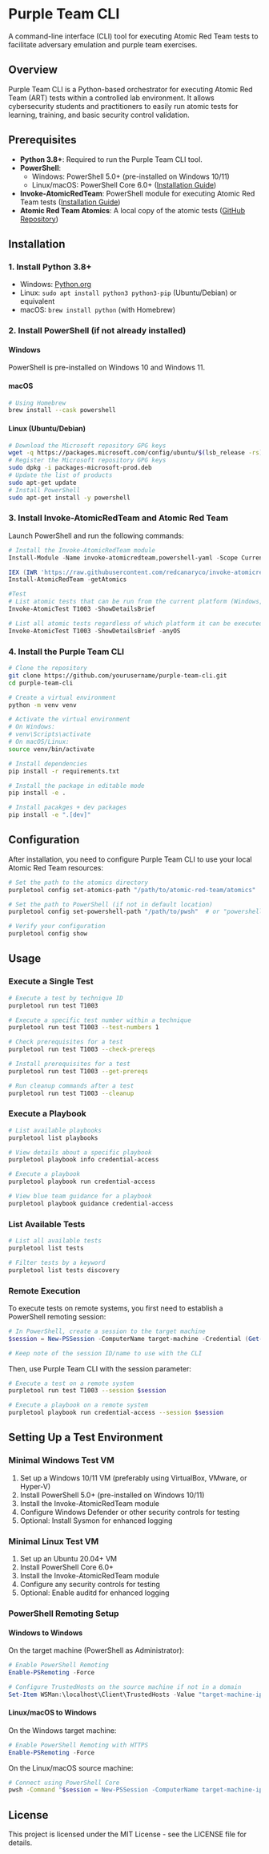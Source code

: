 # Purple Team CLI

A command-line interface (CLI) tool for executing Atomic Red Team tests to facilitate adversary emulation and purple team exercises.

## Overview

Purple Team CLI is a Python-based orchestrator for executing Atomic Red Team (ART) tests within a controlled lab environment. It allows cybersecurity students and practitioners to easily run atomic tests for learning, training, and basic security control validation.

## Prerequisites

- **Python 3.8+**: Required to run the Purple Team CLI tool.
- **PowerShell**:
  - Windows: PowerShell 5.0+ (pre-installed on Windows 10/11)
  - Linux/macOS: PowerShell Core 6.0+ ([Installation Guide](https://docs.microsoft.com/en-us/powershell/scripting/install/installing-powershell))
- **Invoke-AtomicRedTeam**: PowerShell module for executing Atomic Red Team tests ([Installation Guide](https://github.com/redcanaryco/invoke-atomicredteam))
- **Atomic Red Team Atomics**: A local copy of the atomic tests ([GitHub Repository](https://github.com/redcanaryco/atomic-red-team))

## Installation

### 1. Install Python 3.8+

- Windows: [Python.org](https://www.python.org/downloads/)
- Linux: `sudo apt install python3 python3-pip` (Ubuntu/Debian) or equivalent
- macOS: `brew install python` (with Homebrew)

### 2. Install PowerShell (if not already installed)

#### Windows

PowerShell is pre-installed on Windows 10 and Windows 11.

#### macOS

```bash
# Using Homebrew
brew install --cask powershell
```

#### Linux (Ubuntu/Debian)

```bash
# Download the Microsoft repository GPG keys
wget -q https://packages.microsoft.com/config/ubuntu/$(lsb_release -rs)/packages-microsoft-prod.deb
# Register the Microsoft repository GPG keys
sudo dpkg -i packages-microsoft-prod.deb
# Update the list of products
sudo apt-get update
# Install PowerShell
sudo apt-get install -y powershell
```

### 3. Install Invoke-AtomicRedTeam and Atomic Red Team

Launch PowerShell and run the following commands:

```powershell
# Install the Invoke-AtomicRedTeam module
Install-Module -Name invoke-atomicredteam,powershell-yaml -Scope CurrentUser

IEX (IWR 'https://raw.githubusercontent.com/redcanaryco/invoke-atomicredteam/master/install-atomicredteam.ps1' -UseBasicParsing);
Install-AtomicRedTeam -getAtomics

#Test
# List atomic tests that can be run from the current platform (Windows,Linux,macOS)
Invoke-AtomicTest T1003 -ShowDetailsBrief

# List all atomic tests regardless of which platform it can be executed from
Invoke-AtomicTest T1003 -ShowDetailsBrief -anyOS
```


### 4. Install the Purple Team CLI

```bash
# Clone the repository
git clone https://github.com/yourusername/purple-team-cli.git
cd purple-team-cli

# Create a virtual environment
python -m venv venv

# Activate the virtual environment
# On Windows:
# venv\Scripts\activate
# On macOS/Linux:
source venv/bin/activate

# Install dependencies
pip install -r requirements.txt

# Install the package in editable mode
pip install -e .

# Install pacakges + dev packages
pip install -e ".[dev]"

```

## Configuration

After installation, you need to configure Purple Team CLI to use your local Atomic Red Team resources:

```bash
# Set the path to the atomics directory
purpletool config set-atomics-path "/path/to/atomic-red-team/atomics"

# Set the path to PowerShell (if not in default location)
purpletool config set-powershell-path "/path/to/pwsh"  # or "powershell" on Windows

# Verify your configuration
purpletool config show
```

## Usage

### Execute a Single Test

```bash
# Execute a test by technique ID
purpletool run test T1003

# Execute a specific test number within a technique
purpletool run test T1003 --test-numbers 1

# Check prerequisites for a test
purpletool run test T1003 --check-prereqs

# Install prerequisites for a test
purpletool run test T1003 --get-prereqs

# Run cleanup commands after a test
purpletool run test T1003 --cleanup
```

### Execute a Playbook

```bash
# List available playbooks
purpletool list playbooks

# View details about a specific playbook
purpletool playbook info credential-access

# Execute a playbook
purpletool playbook run credential-access

# View blue team guidance for a playbook
purpletool playbook guidance credential-access
```

### List Available Tests

```bash
# List all available tests
purpletool list tests

# Filter tests by a keyword
purpletool list tests discovery
```

### Remote Execution

To execute tests on remote systems, you first need to establish a PowerShell remoting session:

```powershell
# In PowerShell, create a session to the target machine
$session = New-PSSession -ComputerName target-machine -Credential (Get-Credential)

# Keep note of the session ID/name to use with the CLI
```

Then, use Purple Team CLI with the session parameter:

```bash
# Execute a test on a remote system
purpletool run test T1003 --session $session

# Execute a playbook on a remote system
purpletool playbook run credential-access --session $session
```

## Setting Up a Test Environment

### Minimal Windows Test VM

1. Set up a Windows 10/11 VM (preferably using VirtualBox, VMware, or Hyper-V)
2. Install PowerShell 5.0+ (pre-installed on Windows 10/11)
3. Install the Invoke-AtomicRedTeam module
4. Configure Windows Defender or other security controls for testing
5. Optional: Install Sysmon for enhanced logging

### Minimal Linux Test VM

1. Set up an Ubuntu 20.04+ VM
2. Install PowerShell Core 6.0+
3. Install the Invoke-AtomicRedTeam module
4. Configure any security controls for testing
5. Optional: Enable auditd for enhanced logging

### PowerShell Remoting Setup

#### Windows to Windows

On the target machine (PowerShell as Administrator):

```powershell
# Enable PowerShell Remoting
Enable-PSRemoting -Force

# Configure TrustedHosts on the source machine if not in a domain
Set-Item WSMan:\localhost\Client\TrustedHosts -Value "target-machine-ip" -Force
```

#### Linux/macOS to Windows

On the Windows target machine:

```powershell
# Enable PowerShell Remoting with HTTPS
Enable-PSRemoting -Force
```

On the Linux/macOS source machine:

```bash
# Connect using PowerShell Core
pwsh -Command "$session = New-PSSession -ComputerName target-machine-ip -Authentication Basic -UseSSL -Credential (Get-Credential)"
```

## License

This project is licensed under the MIT License - see the LICENSE file for details.
